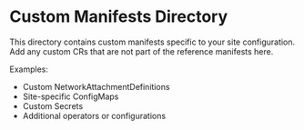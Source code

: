 # Custom Manifests Directory

This directory contains custom manifests specific to your site configuration.
Add any custom CRs that are not part of the reference manifests here.

Examples:
- Custom NetworkAttachmentDefinitions
- Site-specific ConfigMaps
- Custom Secrets
- Additional operators or configurations
